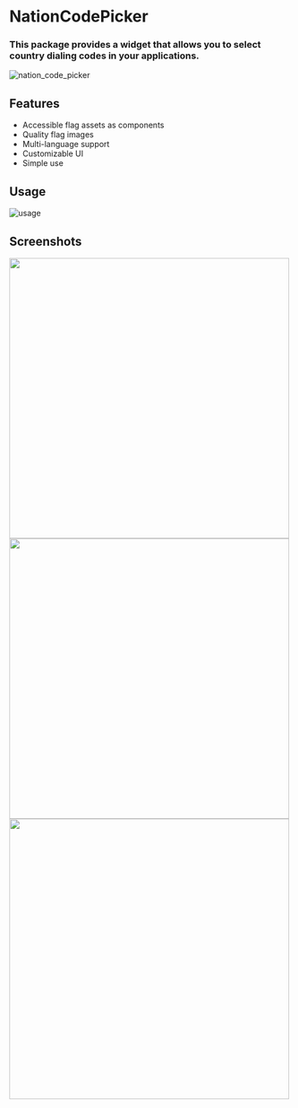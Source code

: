 # NationCodePicker
### This package provides a widget that allows you to select country dialing codes in your applications.
![nation_code_picker](https://github.com/user-attachments/assets/f4de332a-f7a6-4d0d-852a-bc5f700114df)

## Features
- Accessible flag assets as components
- Quality flag images
- Multi-language support
- Customizable UI
- Simple use

## Usage
![usage](https://github.com/user-attachments/assets/379af67b-452e-4eec-b543-d0adf169de0b)

## Screenshots
<img src="https://github.com/user-attachments/assets/b6753501-be7e-45fa-9df9-130cd24de7c0" height="500">
<img src="https://github.com/user-attachments/assets/69f375a2-56e5-448b-94b8-32e03716f7a2" height="500">
<img src="https://github.com/user-attachments/assets/e86d639c-02a0-488d-8645-ae7a93d22a00" height="500">
